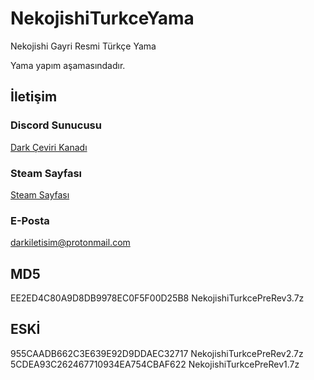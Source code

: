 # NekojishiTurkceYama
Nekojishi Gayri Resmi Türkçe Yama

Yama yapım aşamasındadır.

## İletişim

### Discord Sunucusu
[Dark Çeviri Kanadı](https://discord.gg/xrVPGvp6Hc)
### Steam Sayfası
[Steam Sayfası](https://steamcommunity.com/sharedfiles/filedetails/?id=2649225169)
### E-Posta
darkiletisim@protonmail.com
## MD5
EE2ED4C80A9D8DB9978EC0F5F00D25B8  NekojishiTurkcePreRev3.7z
## ESKİ
955CAADB662C3E639E92D9DDAEC32717  NekojishiTurkcePreRev2.7z
5CDEA93C262467710934EA754CBAF622  NekojishiTurkcePreRev1.7z
